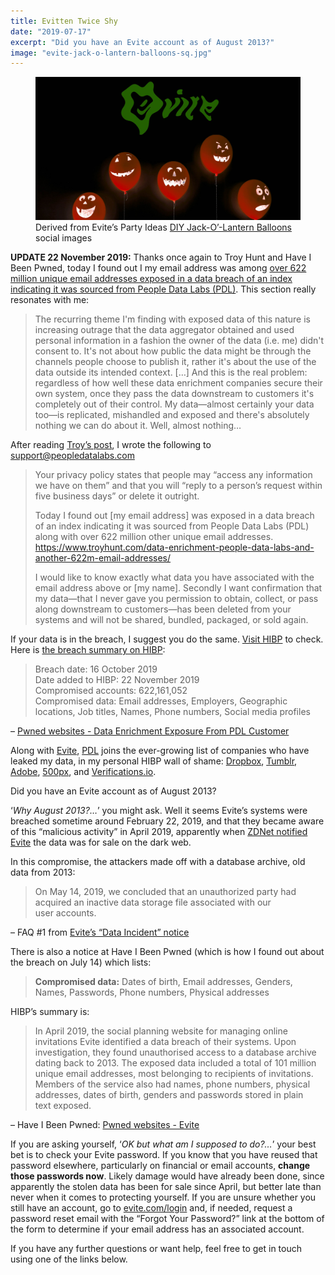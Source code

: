 ```yaml
---
title: Evitten Twice Shy
date: "2019-07-17"
excerpt: "Did you have an Evite account as of August 2013?"
image: "evite-jack-o-lantern-balloons-sq.jpg"
---
```


<figure class="mw848">
<img src="evite-jack-o-lantern-balloons.jpg"
  alt="blurry balls of light" /><br />
<figcaption>Derived from Evite’s Party Ideas <a href="https://ideas.evite.com/diy/diy-jack-o-lantern-balloons/">DIY Jack-O’-Lantern Balloons</a> social&nbsp;images</figcaption>
</figure>

<div id="20191122-upd1" class="update">

**UPDATE 22 November 2019:** Thanks once again to Troy Hunt and Have I Been
Pwned, today I found out I my email address was among [over 622 million unique
email addresses exposed in a data breach of an index indicating it was sourced
from People Data Labs
(PDL)](https://www.troyhunt.com/data-enrichment-people-data-labs-and-another-622m-email-addresses/).
This section really resonates with&nbsp;me:

> The recurring theme I'm finding with exposed data of this nature is increasing
> outrage that the data aggregator obtained and used personal information in a
> fashion the owner of the data (i.e. me) didn't consent to. It's not about how
> public the data might be through the channels people choose to publish it,
> rather it's about the use of the data outside its intended context. […] And
> this is the real problem: regardless of how well these data enrichment
> companies secure their own system, once they pass the data downstream to
> customers it's completely out of their control. My data—almost certainly
> your data too—is replicated, mishandled and exposed and there's absolutely
> nothing we can do about it. Well, almost&nbsp;nothing…

After reading [Troy’s post](https://www.troyhunt.com/data-enrichment-people-data-labs-and-another-622m-email-addresses/), I wrote the following to
[support@peopledatalabs.com](mailto:support@peopledatalabs.com)

> Your privacy policy states that people may “access any information we have on
> them” and that you will “reply to a person’s request within five business
> days” or delete it&nbsp;outright.
>
> Today I found out [my email address] was exposed in a data
> breach of an index indicating it was sourced from People Data Labs (PDL)
> along with over 622 million other unique email&nbsp;addresses.
> <https://www.troyhunt.com/data-enrichment-people-data-labs-and-another-622m-email-addresses/>
>
> I would like to know exactly what data you have associated with the email
> address above or [my name]. Secondly I want confirmation that my data—that I
> never gave you permission to obtain, collect, or pass along downstream to
> customers—has been deleted from your systems and will not be shared, bundled,
> packaged, or sold&nbsp;again.

If your data is in the breach, I suggest you do the same.
[Visit HIBP](https://haveibeenpwned.com/) to check. Here is [the breach summary
on&nbsp;HIBP](https://haveibeenpwned.com/PwnedWebsites#PDL):

<blockquote>
Breach date: 16 October 2019<br />
Date added to HIBP: 22 November 2019<br />
Compromised accounts: 622,161,052<br />
Compromised data: Email addresses, Employers, Geographic locations, Job titles, Names, Phone numbers, Social media profiles
</blockquote>

– [Pwned websites - Data Enrichment Exposure From PDL Customer](https://haveibeenpwned.com/PwnedWebsites#PDL)

Along with [Evite](https://haveibeenpwned.com/PwnedWebsites#Evite),
[PDL](https://haveibeenpwned.com/PwnedWebsites#PDL) joins the ever-growing list
of companies who have leaked my data, in my personal HIBP wall of shame:
[Dropbox](https://haveibeenpwned.com/PwnedWebsites#Dropbox),
[Tumblr](https://haveibeenpwned.com/PwnedWebsites#Tumblr),
[Adobe](https://haveibeenpwned.com/PwnedWebsites#Adobe),
[500px](https://haveibeenpwned.com/PwnedWebsites#500px),
and&nbsp;[Verifications.io](https://haveibeenpwned.com/PwnedWebsites#VerificationsIO).

</div>

Did you have an Evite account as of August&nbsp;2013?

‘*Why August 2013?…*’ you might ask. Well it seems Evite’s systems were breached sometime around February 22, 2019, and that they became aware of this “malicious activity” in April 2019, apparently when [ZDNet notified Evite](https://www.zdnet.com/article/evite-e-invite-website-admits-security-breach/) the data was for sale on the dark&nbsp;web.

In this compromise, the attackers made off with a database archive, old data from&nbsp;2013:

> On May 14, 2019, we concluded that an unauthorized party had acquired an inactive data storage file associated with our user&nbsp;accounts.

– FAQ #1 from [Evite’s “Data Incident” notice](https://www.evite.com/security/update?usource=lc&lctid=1800182)

There is also a notice at Have I Been Pwned (which is how I found out about the breach on July 14) which&nbsp;lists:

> **Compromised data:** Dates of birth, Email addresses, Genders, Names, Passwords, Phone numbers, Physical&nbsp;addresses

HIBP’s summary is:

> In April 2019, the social planning website for managing online invitations Evite identified a data breach of their systems. Upon investigation, they found unauthorised access to a database archive dating back to 2013. The exposed data included a total of 101 million unique email addresses, most belonging to recipients of invitations. Members of the service also had names, phone numbers, physical addresses, dates of birth, genders and passwords stored in plain text&nbsp;exposed.

– Have I Been Pwned: [Pwned websites - Evite](https://haveibeenpwned.com/PwnedWebsites#Evite)

If you are asking yourself, ‘*OK but what am I supposed to do?…*’ your best bet is to check your Evite password. If you know that you have reused that password elsewhere, particularly on financial or email accounts, **change those passwords now**. Likely damage would have already been done, since apparently the stolen data has been for sale since April, but better late than never when it comes to protecting yourself. If you are unsure whether you still have an account, go to [evite.com/login](https://www.evite.com/login) and, if needed, request a password reset email with the “Forgot Your Password?” link at the bottom of the form to determine if your email address has an associated&nbsp;account.

If you have any further questions or want help, feel free to get in touch using one of the links&nbsp;below.
